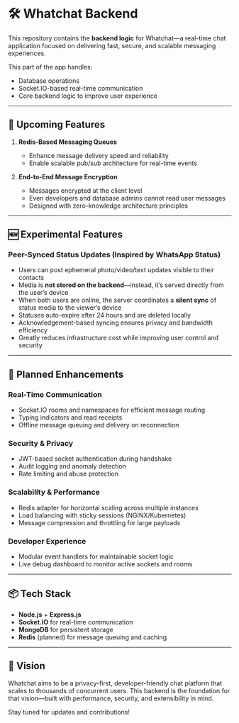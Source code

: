 # 🛠️ Whatchat Backend

This repository contains the **backend logic** for Whatchat—a real-time chat application focused on delivering fast, secure, and scalable messaging experiences.

This part of the app handles:
- Database operations
- Socket.IO-based real-time communication
- Core backend logic to improve user experience

---

## 🚀 Upcoming Features

1. **Redis-Based Messaging Queues**
   - Enhance message delivery speed and reliability
   - Enable scalable pub/sub architecture for real-time events

2. **End-to-End Message Encryption**
   - Messages encrypted at the client level
   - Even developers and database admins cannot read user messages
   - Designed with zero-knowledge architecture principles

---

## 🆕 Experimental Features

### Peer-Synced Status Updates (Inspired by WhatsApp Status)
- Users can post ephemeral photo/video/text updates visible to their contacts
- Media is **not stored on the backend**—instead, it’s served directly from the user’s device
- When both users are online, the server coordinates a **silent sync** of status media to the viewer’s device
- Statuses auto-expire after 24 hours and are deleted locally
- Acknowledgement-based syncing ensures privacy and bandwidth efficiency
- Greatly reduces infrastructure cost while improving user control and security

---

## 🔧 Planned Enhancements

### Real-Time Communication
- Socket.IO rooms and namespaces for efficient message routing
- Typing indicators and read receipts
- Offline message queuing and delivery on reconnection

### Security & Privacy
- JWT-based socket authentication during handshake
- Audit logging and anomaly detection
- Rate limiting and abuse protection

### Scalability & Performance
- Redis adapter for horizontal scaling across multiple instances
- Load balancing with sticky sessions (NGINX/Kubernetes)
- Message compression and throttling for large payloads

### Developer Experience
- Modular event handlers for maintainable socket logic
- Live debug dashboard to monitor active sockets and rooms

---

## 📦 Tech Stack

- **Node.js** + **Express.js**
- **Socket.IO** for real-time communication
- **MongoDB** for persistent storage
- **Redis** (planned) for message queuing and caching

---

## 🧠 Vision

Whatchat aims to be a privacy-first, developer-friendly chat platform that scales to thousands of concurrent users. This backend is the foundation for that vision—built with performance, security, and extensibility in mind.

Stay tuned for updates and contributions!

